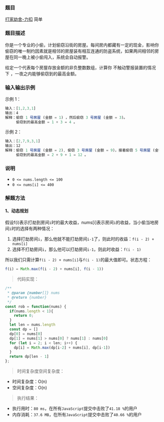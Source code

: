 ### 题目

[打家劫舍-力扣](https://leetcode-cn.com/problems/house-robber)
简单

### 题目描述
你是一个专业的小偷，计划偷窃沿街的房屋。每间房内都藏有一定的现金，影响你偷窃的唯一制约因素就是相邻的房屋装有相互连通的防盗系统，如果两间相邻的房屋在同一晚上被小偷闯入，系统会自动报警。

给定一个代表每个房屋存放金额的非负整数数组，计算你 不触动警报装置的情况下 ，一夜之内能够偷窃到的最高金额。

### 输入输出示例

示例 1：
```js
输入：[1,2,3,1]
输出：4
解释：偷窃 1 号房屋 (金额 = 1) ，然后偷窃 3 号房屋 (金额 = 3)。
     偷窃到的最高金额 = 1 + 3 = 4 。
```

示例 2：
```js
输入：[2,7,9,3,1]
输出：12
解释：偷窃 1 号房屋 (金额 = 2), 偷窃 3 号房屋 (金额 = 9)，接着偷窃 5 号房屋 (金额 = 1)。
     偷窃到的最高金额 = 2 + 9 + 1 = 12 。
```

### 说明
- `0 <= nums.length <= 100`
- `0 <= nums[i] <= 400`

### 解题方法

#### 1、动态规划
假设f(i)表示打劫到房间`i`时的最大收益，nums[i]表示房间`i`的收益，当小偷当地房间`i`时的选择有两种情况：
1. 选择打劫房间`i`，那么他就不能打劫房间`i-1`了，则此时的收益：`f(i - 2) + nums[i]`
2. 选择不打劫房间`i`，那么他可以打劫房间`i-1`，则此时收益：`f(i - 1)`

所以我们只需计算`f(i - 2) + nums[i]`与`f(i - 1)`的最大值即可。状态方程：

```js
f(i) = Math.max(f(i - 2) + nums[i], f(i - 1))
```
> 代码实现：

```js
/**
 * @param {number[]} nums
 * @return {number}
 */
const rob = function(nums) {
  if(nums.length < 1){
    return 0;
  }
  let len = nums.length
  const dp = []
  dp[0] = nums[0]
  dp[1] = nums[1] > nums[0] ? nums[1] : nums[0]
  for (let i = 2; i < len; i++) {
    dp[i] = Math.max(dp[i-2] + nums[i], dp[i-1])
  }
  return dp[len - 1]
};
```

> 时间复杂度空间复杂度：
- 时间复杂度：O(n)
- 空间复杂度：O(n)

> 执行结果：

- 执行用时：`80 ms`，在所有`JavaScript`提交中击败了`41.18 %`的用户
- 内存消耗：`37.6 MB`，在所有`JavaScript`提交中击败了`40.66 %`的用户
